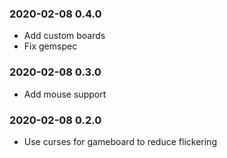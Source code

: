 ### 2020-02-08 0.4.0

* Add custom boards
* Fix gemspec

### 2020-02-08 0.3.0

* Add mouse support

### 2020-02-08 0.2.0

* Use curses for gameboard to reduce flickering
